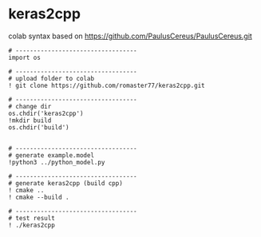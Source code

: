 # keras2cpp


colab syntax
based on https://github.com/PaulusCereus/PaulusCereus.git



```
# ----------------------------------
import os

# ----------------------------------
# upload folder to colab
! git clone https://github.com/romaster77/keras2cpp.git

# ----------------------------------
# change dir
os.chdir('keras2cpp')
!mkdir build 
os.chdir('build')


# ----------------------------------
# generate example.model
!python3 ../python_model.py

# ----------------------------------
# generate keras2cpp (build cpp)
! cmake ..
! cmake --build .

# ----------------------------------
# test result
! ./keras2cpp

```
